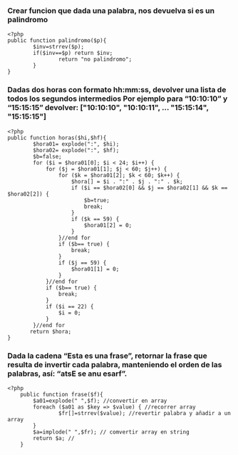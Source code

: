 ### Crear funcion que dada una palabra, nos devuelva si es un  palindromo
```
<?php
public function palindromo($p){
        $inv=strrev($p);
        if($inv==$p) return $inv;
                return "no palindromo";
        }
}
```
### Dadas dos horas con formato hh:mm:ss, devolver una lista de todos los segundos intermedios Por ejemplo para “10:10:10” y “15:15:15” devolver: ["10:10:10", "10:10:11", ... "15:15:14", "15:15:15"]

```
<?php 
public function horas($hi,$hf){
        $hora01= explode(":", $hi);
        $hora02= explode(":", $hf);
        $b=false;
        for ($i = $hora01[0]; $i < 24; $i++) {
            for ($j = $hora01[1]; $j < 60; $j++) {
                for ($k = $hora01[2]; $k < 60; $k++) {
                    $hora[] = $i . ":" . $j . ":" . $k;
                    if ($i == $hora02[0] && $j == $hora02[1] && $k == $hora02[2]) {
                        $b=true;
                        break;
                    }
                    if ($k == 59) {
                        $hora01[2] = 0;
                    }
                }//end for
                if ($b== true) {
                    break;
                }
                if ($j == 59) {
                    $hora01[1] = 0;
                }
            }//end for
            if ($b== true) {
                break;
            }
            if ($i == 22) {
                $i = 0;
            }
        }//end for
       return $hora;
}
``` 

### Dada la cadena “Esta es una frase”, retornar la frase que resulta de invertir cada palabra, manteniendo el orden de las palabras, así: “atsE se anu esarf”.


```
<?php
    public function frase($f){
        $a01=explode(" ",$f); //convertir en array
        foreach ($a01 as $key => $value) { //recorrer array 
                $fr[]=strrev($value); //revertir palabra y añadir a un array
        }
        $a=implode(" ",$fr); // comvertir array en string
        return $a; //
    }
```
